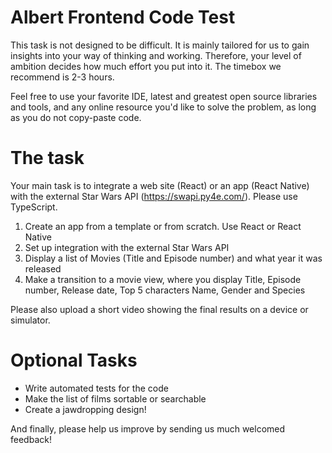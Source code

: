 # Albert Frontend Code Test
This task is not designed to be difficult. It is mainly tailored for us to gain insights into your way of thinking and working. Therefore, your level of ambition decides how much effort you put into it. The timebox we recommend is 2-3 hours. 

Feel free to use your favorite IDE, latest and greatest open source libraries and tools, and any online resource you'd like to solve the problem, as long as you do not copy-paste code.

# The task
Your main task is to integrate a web site (React) or an app (React Native) with the external Star Wars API (https://swapi.py4e.com/).
Please use TypeScript.

1. Create an app from a template or from scratch. Use React or React Native
2. Set up integration with the external Star Wars API
3. Display a list of Movies (Title and Episode number) and what year it was released
4. Make a transition to a movie view, where you display Title, Episode number, Release date, Top 5 characters Name, Gender and Species

Please also upload a short video showing the final results on a device or simulator.

# Optional Tasks
* Write automated tests for the code
* Make the list of films sortable or searchable
* Create a jawdropping design!

And finally, please help us improve by sending us much welcomed feedback!
